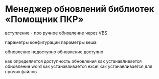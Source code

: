 # Менеджер обновлений библиотек «Помощник ПКР»

вступление - про ручное обновление через VBS

параметры конфигурации
параметры кеша

обновление недоступно
обновление доступно 

как определяется доступность обновления
как устанавливается обновление word
как устанавливается excel
как устанавливается для прочих файлов





